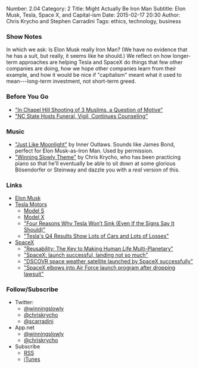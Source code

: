 Number: 2.04
Category: 2
Title: Might Actually Be Iron Man
Subtitle: Elon Musk, Tesla, Space X, and Capital-ism
Date: 2015-02-17 20:30
Author: Chris Krycho and Stephen Carradini
Tags: ethics, technology, business

### Show Notes

In which we ask: Is Elon Musk really Iron Man? (We have no evidence that he has a suit, but really, it seems like he should.) We reflect on how longer-term approaches are helping Tesla and SpaceX do things that few other companies are doing, how we hope other companies learn from their example, and how it would be nice if "capitalism" meant what it used to mean---long-term investment, not short-term greed.

### Before You Go

- ["In Chapel Hill Shooting of 3 Muslims, a Question of Motive"](http://www.nytimes.com/2015/02/12/us/muslim-student-shootings-north-carolina.html)
- ["NC State Hosts Funeral, Vigil, Continues Counseling"](https://news.ncsu.edu/2015/02/funeral-vigil-counseling/)

### Music

- ["Just Like Moonlight"](http://inneroutlaws.bandcamp.com/track/just-like-moonlight) by Inner Outlaws. Sounds like James Bond, perfect for Elon Musk-as-Iron Man. Used by permission.
- ["Winning Slowly Theme"](https://soundcloud.com/chriskrycho/winning-slowly) by Chris Krycho, who has been practicing piano so that he'll eventually be able to sit down at some glorious Bösendorfer or Steinway and dazzle you with a *real* version of this.

### Links

- [Elon Musk](http://en.wikipedia.org/wiki/Elon_Musk)
- [Tesla Motors](http://www.teslamotors.com)
	- [Model S](http://www.teslamotors.com/models)
	- [Model X](http://www.teslamotors.com/modelx)
	- ["Four Reasons Why Tesla Won’t Sink (Even If the Signs Say It Should)"](https://medium.com/@CARandDRIVER/four-reasons-why-tesla-wont-sink-even-if-the-signs-say-it-should-8ff2ca0e226a)
	- ["Tesla's Q4 Results Show Lots of Cars and Lots of Losses"](http://arstechnica.com/cars/2015/02/teslas-q4-results-show-lots-of-cars-and-lots-of-losses/)
- [SpaceX](http://www.spacex.com)
	- ["Reusability: The Key to Making Human Life Multi-Planetary"](http://www.spacex.com/news/2013/03/31/reusability-key-making-human-life-multi-planetary)
	- ["SpaceX: launch successful, landing not so much"](http://arstechnica.com/science/2015/01/spacex-launch-successful-landing-not-so-much/)
	- ["DSCOVR space weather satellite launched by SpaceX successfully"](http://arstechnica.com/science/2015/02/dscovr-space-weather-satellite-launched-by-spacex-successfully/)
	- ["SpaceX elbows into Air Force launch program after dropping lawsuit"](http://arstechnica.com/business/2015/01/spacex-elbows-into-air-force-launch-program-after-dropping-lawsuit/)

### Follow/Subscribe

  - Twitter:
      + [@winningslowly](//www.twitter.com/winningslowly)
      + [@chriskrycho](//www.twitter.com/chriskrycho)
      + [@scarradini](//www.twitter.com/scarradini)
  - App.net
      + [@winningslowly](//alpha.app.net/winningslowly)
      + [@chriskrycho](//alpha.app.net/chriskrycho)
  - Subscribe
      + [RSS](//www.winningslowly.org/feed.xml)
      + [iTunes](//itunes.apple.com/us/podcast/winning-slowly/id807603957?mt=2)

